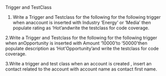 Trigger and TestClass

1. Write a Trigger and Testclass for the following for the following trigger when anaccount is inserted with Industry ‘Energy’ or ‘Media’ then populate rating as ‘Hot’andwrite the testclass for code coverage.

2.Write a Trigger and Testclass for the following for the following trigger when anOpportunity is inserted with Amount ‘10000’to ‘50000’then populate description as ‘Hot'Opportunity’and write the testclass for code coverage.

3.Write a trigger and test class when an account is created , insert an contact related to the account with account name as contact first name.
